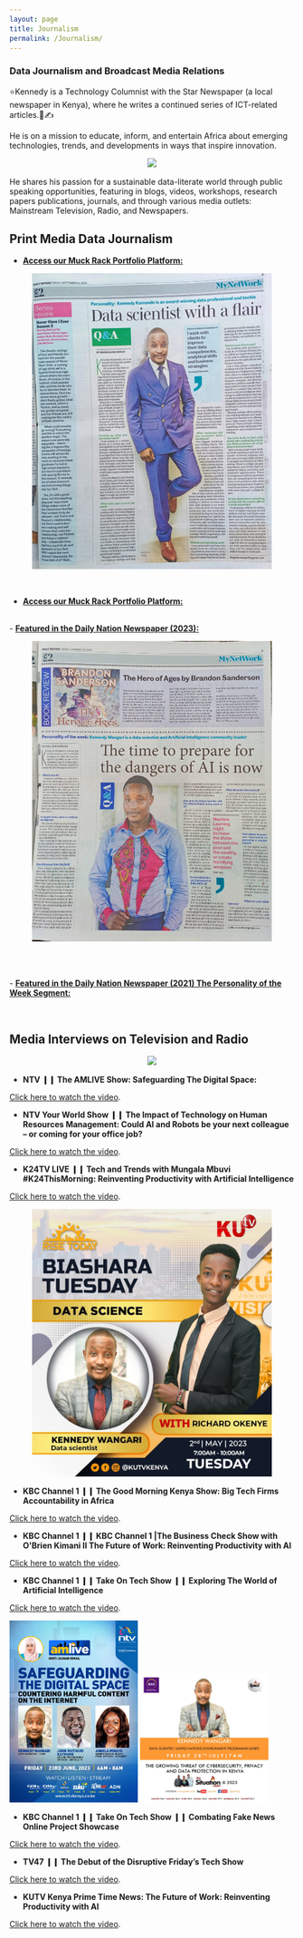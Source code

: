 ```yaml
---
layout: page
title: Journalism
permalink: /Journalism/
---
```

### Data Journalism and Broadcast Media Relations

⭐Kennedy is a Technology Columnist with the Star Newspaper (a local newspaper in Kenya), where he writes a continued series of ICT-related articles.📰✍️ 

He is on a mission to educate, inform, and entertain Africa about emerging technologies, trends, and developments in ways that inspire innovation.

<center>
  <figure>
    <img src="https://raw.githubusercontent.com/kennedykwangari/kennedykwangari.github.io/master/images/newspaper.jpg">
      </figure>
</center>


He shares his passion for a sustainable data-literate world through public speaking opportunities, featuring in blogs, videos, workshops, research papers publications, journals, and through various media outlets: Mainstream Television, Radio, and Newspapers.

## Print Media Data Journalism

-   [**Access our Muck Rack Portfolio Platform:**](https://muckrack.com/kennedykwangari)
  
<center>
  <figure>
    <img src="https://raw.githubusercontent.com/kennedykwangari/kennedykwangari.github.io/master/images/kwangari2022.jpg">
      </figure>
</center>


<br/>

-   [**Access our Muck Rack Portfolio Platform:**](https://muckrack.com/kennedykwangari)


<br> -    [**Featured in the Daily Nation Newspaper (2023):**](https://nation.africa/resource/blob/4209762/73a0a7d1417e0fc14a5e953c14e409b6/weekly-review-34-data.pdf)

<center>
  <figure>
    <img src="https://raw.githubusercontent.com/kennedykwangari/kennedykwangari.github.io/master/images/kwangari2021.jpg">
      </figure>
</center>


<br/>

<br> -   [**Featured in the Daily Nation Newspaper (2021) The Personality of the Week Segment:**](https://nation.africa/kenya/life-and-style/mynetwork/the-time-to-prepare-for-the-dangers-of-ai-is-now--3264594?fbclid=IwAR1gqlDOwUQad2gQbkVZS7rI9xYkiCcZO6z38eLswj_nvqGXrvQTy0lOz50)

<br/>

## Media Interviews on Television and Radio

<center>
  <figure>
    <img src="https://raw.githubusercontent.com/kennedykwangari/kennedykwangari.github.io/master/images/kennedyradio.jpg">
      </figure>
</center>



- **NTV ❙❙ The AMLIVE Show: Safeguarding The Digital Space:**
<p> <a href="https://youtu.be/Dsxx1_0MJeM">Click here to watch the video</a>.</p>

- **NTV Your World Show ❙❙ The Impact of Technology on Human Resources Management: Could AI and Robots be your next colleague – or coming for your office job?**
<p> <a href="https://www.youtube.com/watch?v=2-Ll6SpCPN0">Click here to watch the video</a>.</p>

- **K24TV LIVE ❙❙ Tech and Trends with Mungala Mbuvi #K24ThisMorning: Reinventing Productivity with Artificial Intelligence**
<p> <a href="https://www.youtube.com/watch?v=bDqB-weE1n0">Click here to watch the video</a>.</p>


<center>
  <figure>
    <img src="https://raw.githubusercontent.com/kennedykwangari/kennedykwangari.github.io/master/images/KUTV.jpg">
      </figure>
</center>



- **KBC Channel 1 ❙❙ The Good Morning Kenya Show:  Big Tech Firms Accountability in Africa**
<p> <a href="https://www.youtube.com/watch?v=k4DbccWeNns">Click here to watch the video</a>.</p>


- **KBC Channel 1 ❙❙ KBC Channel 1 |The Business Check Show with O'Brien Kimani II The Future of Work: Reinventing Productivity with AI**
<p> <a href="https://www.youtube.com/watch?v=3F_MWk3e9ws">Click here to watch the video</a>.</p>

- **KBC Channel 1 ❙❙ Take On Tech Show ❙❙ Exploring The World of Artificial Intelligence**
<p> <a href="https://www.youtube.com/watch?v=n1sSXvAMI4c">Click here to watch the video</a>.</p>

<p float="left">
  <img src="https://raw.githubusercontent.com/kennedykwangari/kennedykwangari.github.io/master/images/ntv101.jpg" width="45%" />
  <img src="https://raw.githubusercontent.com/kennedykwangari/kennedykwangari.github.io/master/images/spicefm (2).jpg" width="45%" />
</p>


- **KBC Channel 1 ❙❙ Take On Tech Show ❙❙ Combating Fake News Online Project Showcase**
<p> <a href="https://www.youtube.com/watch?v=Xo56F6A0MSY&ab_channel=KBCChannel1TVShows">Click here to watch the video</a>.</p>

- **TV47 ❙❙ The Debut of the Disruptive Friday’s Tech Show**
<p> <a href="https://www.youtube.com/watch?v=Kk6EHCZE-vo&ab_channel=TV47Kenya">Click here to watch the video</a>.</p>

- **KUTV Kenya Prime Time News: The Future of Work: Reinventing Productivity with AI**
<p> <a href="https://www.youtube.com/watch?v=d2bmHJOB6dg">Click here to watch the video</a>.</p>







